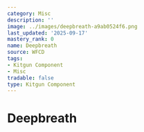 ```yaml
---
category: Misc
description: ''
image: ../images/deepbreath-a9ab0524f6.png
last_updated: '2025-09-17'
mastery_rank: 0
name: Deepbreath
source: WFCD
tags:
- Kitgun Component
- Misc
tradable: false
type: Kitgun Component
---
```


# Deepbreath

